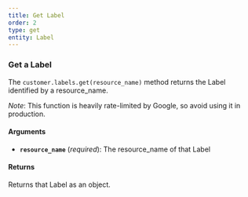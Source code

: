 ```yaml
---
title: Get Label
order: 2
type: get
entity: Label
---
```


### Get a Label

The `customer.labels.get(resource_name)` method returns the Label identified by a resource_name.

_Note_: This function is heavily rate-limited by Google, so avoid using it in production.

#### Arguments

- **`resource_name`** (_required_): The resource_name of that Label

#### Returns

Returns that Label as an object.
